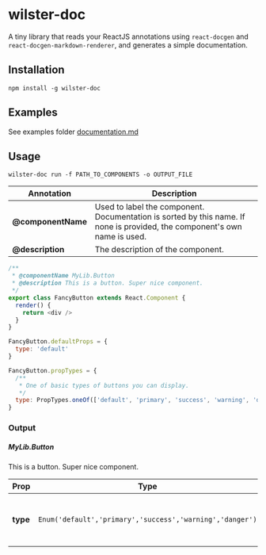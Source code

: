 wilster-doc
=========

A tiny library that reads your ReactJS annotations using `react-docgen` and `react-docgen-markdown-renderer`, and generates a simple documentation.

## Installation

  `npm install -g wilster-doc`


## Examples
See examples folder [documentation.md](https://github.com/LaustAxelsen/wilster-doc/blob/master/examples/documentation.md)

## Usage
`wilster-doc run -f PATH_TO_COMPONENTS -o OUTPUT_FILE`

Annotation | Description
---- | --------
**@componentName** | Used to label the component. Documentation is sorted by this name. If none is provided, the component's own name is used.
**@description** | The description of the component.



```javascript
/**
 * @componentName MyLib.Button
 * @description This is a button. Super nice component.
 */
export class FancyButton extends React.Component {
  render() {
    return <div />
  }
}

FancyButton.defaultProps = {
  type: 'default'
}

FancyButton.propTypes = {
  /**
   * One of basic types of buttons you can display.
   */
  type: PropTypes.oneOf(['default', 'primary', 'success', 'warning', 'danger'])
}
```

### Output
##### MyLib.Button
This is a button. Super nice component.

Prop | Type | Default | Req | Description
---- | --------------------- | ---- | ------- | --------
**type** | `Enum('default','primary','success','warning','danger')` | `'default'` | - | One of basic types of buttons you can display.


